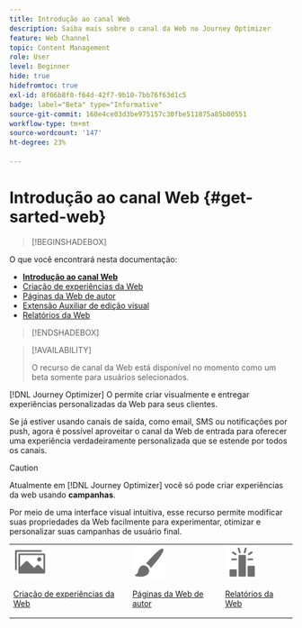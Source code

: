 ```yaml
---
title: Introdução ao canal Web
description: Saiba mais sobre o canal da Web no Journey Optimizer
feature: Web Channel
topic: Content Management
role: User
level: Beginner
hide: true
hidefromtoc: true
exl-id: 8f06b8f0-f64d-42f7-9b10-7bb76f63d1c5
badge: label="Beta" type="Informative"
source-git-commit: 160e4ce03d3be975157c30fbe511875a85b00551
workflow-type: tm+mt
source-wordcount: '147'
ht-degree: 23%

---
```


# Introdução ao canal Web {#get-sarted-web}

>[!BEGINSHADEBOX]

O que você encontrará nesta documentação:

* **[Introdução ao canal Web](get-started-web.md)**
* [Criação de experiências da Web](create-web.md)
* [Páginas da Web de autor](author-web.md)
* [Extensão Auxiliar de edição visual](visual-editing-helper.md)
* [Relatórios da Web](web-report.md)

>[!ENDSHADEBOX]

>[!AVAILABILITY]
>
>O recurso de canal da Web está disponível no momento como um beta somente para usuários selecionados.

[!DNL Journey Optimizer] O permite criar visualmente e entregar experiências personalizadas da Web para seus clientes.

Se já estiver usando canais de saída, como email, SMS ou notificações por push, agora é possível aproveitar o canal da Web de entrada para oferecer uma experiência verdadeiramente personalizada que se estende por todos os canais.

>[!CAUTION]
>
>Atualmente em [!DNL Journey Optimizer] você só pode criar experiências da web usando **campanhas**.

Por meio de uma interface visual intuitiva, esse recurso permite modificar suas propriedades da Web facilmente para experimentar, otimizar e personalizar suas campanhas de usuário final.

<!--
[Learn more on web channel in this video](#video)
-->

<table>
<tr>
<td><img src="../assets/do-not-localize/icon_assets.svg" width="60px"><p><a href="create-web.md">Criação de experiências da Web</a></p></td>
<td><img src="../assets/do-not-localize/icon_design.svg" width="60px"><p><a href="author-web.md">Páginas da Web de autor</a></p></td>
<td><img src="../assets/do-not-localize/monitor.svg" width="60px"><p><a href="web-report.md">Relatórios da Web</a></p></td>
</tr>
</table>

<!--
## How-to video{#video}

The video below shows how to 

>[!VIDEO]()
-->
